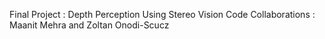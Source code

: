 Final Project : Depth Perception Using Stereo Vision
Code Collaborations : Maanit Mehra and Zoltan Onodi-Scucz
